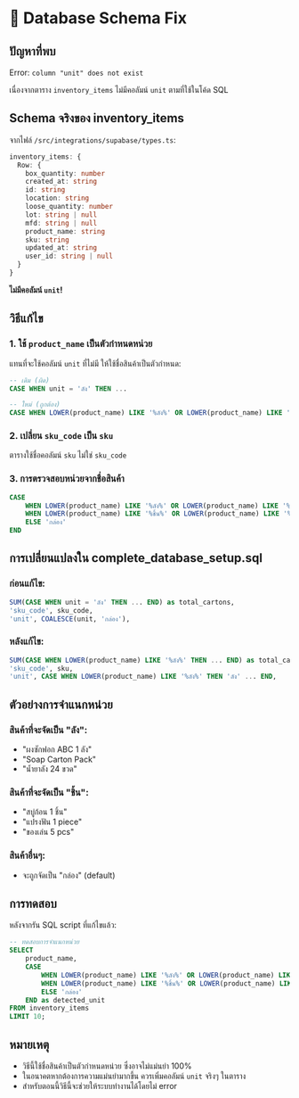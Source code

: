 # 🔧 Database Schema Fix

## ปัญหาที่พบ

Error: `column "unit" does not exist`

เนื่องจากตาราง `inventory_items` ไม่มีคอลัมน์ `unit` ตามที่ใช้ในโค้ด SQL

## Schema จริงของ inventory_items

จากไฟล์ `/src/integrations/supabase/types.ts`:

```typescript
inventory_items: {
  Row: {
    box_quantity: number
    created_at: string
    id: string
    location: string
    loose_quantity: number
    lot: string | null
    mfd: string | null
    product_name: string
    sku: string
    updated_at: string
    user_id: string | null
  }
}
```

**ไม่มีคอลัมน์ `unit`!**

## วิธีแก้ไข

### 1. ใช้ `product_name` เป็นตัวกำหนดหน่วย

แทนที่จะใช้คอลัมน์ `unit` ที่ไม่มี ให้ใช้ชื่อสินค้าเป็นตัวกำหนด:

```sql
-- เดิม (ผิด)
CASE WHEN unit = 'ลัง' THEN ...

-- ใหม่ (ถูกต้อง)
CASE WHEN LOWER(product_name) LIKE '%ลัง%' OR LOWER(product_name) LIKE '%carton%' THEN ...
```

### 2. เปลี่ยน `sku_code` เป็น `sku`

ตารางใช้ชื่อคอลัมน์ `sku` ไม่ใช่ `sku_code`

### 3. การตรวจสอบหน่วยจากชื่อสินค้า

```sql
CASE
    WHEN LOWER(product_name) LIKE '%ลัง%' OR LOWER(product_name) LIKE '%carton%' THEN 'ลัง'
    WHEN LOWER(product_name) LIKE '%ชิ้น%' OR LOWER(product_name) LIKE '%piece%' OR LOWER(product_name) LIKE '%pcs%' THEN 'ชิ้น'
    ELSE 'กล่อง'
END
```

## การเปลี่ยนแปลงใน complete_database_setup.sql

### ก่อนแก้ไข:
```sql
SUM(CASE WHEN unit = 'ลัง' THEN ... END) as total_cartons,
'sku_code', sku_code,
'unit', COALESCE(unit, 'กล่อง'),
```

### หลังแก้ไข:
```sql
SUM(CASE WHEN LOWER(product_name) LIKE '%ลัง%' THEN ... END) as total_cartons,
'sku_code', sku,
'unit', CASE WHEN LOWER(product_name) LIKE '%ลัง%' THEN 'ลัง' ... END,
```

## ตัวอย่างการจำแนกหน่วย

### สินค้าที่จะจัดเป็น "ลัง":
- "ผงซักฟอก ABC 1 ลัง"
- "Soap Carton Pack"
- "น้ำยาลัง 24 ขวด"

### สินค้าที่จะจัดเป็น "ชิ้น":
- "สบู่ก้อน 1 ชิ้น"
- "แปรงฟัน 1 piece"
- "ของเล่น 5 pcs"

### สินค้าอื่นๆ:
- จะถูกจัดเป็น "กล่อง" (default)

## การทดสอบ

หลังจากรัน SQL script ที่แก้ไขแล้ว:

```sql
-- ทดสอบการจำแนกหน่วย
SELECT
    product_name,
    CASE
        WHEN LOWER(product_name) LIKE '%ลัง%' OR LOWER(product_name) LIKE '%carton%' THEN 'ลัง'
        WHEN LOWER(product_name) LIKE '%ชิ้น%' OR LOWER(product_name) LIKE '%piece%' OR LOWER(product_name) LIKE '%pcs%' THEN 'ชิ้น'
        ELSE 'กล่อง'
    END as detected_unit
FROM inventory_items
LIMIT 10;
```

## หมายเหตุ

- วิธีนี้ใช้ชื่อสินค้าเป็นตัวกำหนดหน่วย ซึ่งอาจไม่แม่นยำ 100%
- ในอนาคตหากต้องการความแม่นยำมากขึ้น ควรเพิ่มคอลัมน์ `unit` จริงๆ ในตาราง
- สำหรับตอนนี้วิธีนี้จะช่วยให้ระบบทำงานได้โดยไม่ error